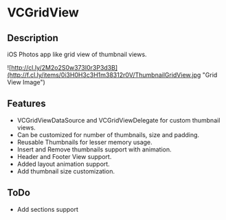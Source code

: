 # VCGridView

## Description

iOS Photos app like grid view of thumbnail views.

![http://cl.ly/2M2o2S0w373I0r3P3d3B](http://f.cl.ly/items/0i3H0H3c3H1m38312r0V/ThumbnailGridView.jpg "Grid View Image")

## Features
* VCGridViewDataSource and VCGridViewDelegate for custom thumbnail views.
* Can be customized for number of thumbnails, size and padding.
* Reusable Thumbnails for lesser memory usage.
* Insert and Remove thumbnails support with animation.
* Header and Footer View support.
* Added layout animation support.
* Add thumbnail size customization.


## ToDo
* Add sections support

